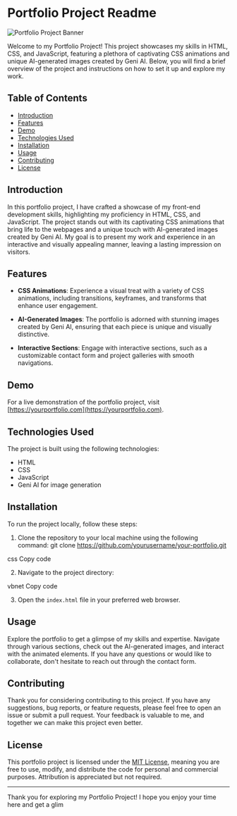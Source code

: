 # Portfolio Project Readme

![Portfolio Project Banner](D:\portfolio\Asset\home2.png)

Welcome to my Portfolio Project! This project showcases my skills in HTML, CSS, and JavaScript, featuring a plethora of captivating CSS animations and unique AI-generated images created by Geni AI. Below, you will find a brief overview of the project and instructions on how to set it up and explore my work.

## Table of Contents

- [Introduction](#introduction)
- [Features](#features)
- [Demo](#demo)
- [Technologies Used](#technologies-used)
- [Installation](#installation)
- [Usage](#usage)
- [Contributing](#contributing)
- [License](#license)

## Introduction

In this portfolio project, I have crafted a showcase of my front-end development skills, highlighting my proficiency in HTML, CSS, and JavaScript. The project stands out with its captivating CSS animations that bring life to the webpages and a unique touch with AI-generated images created by Geni AI. My goal is to present my work and experience in an interactive and visually appealing manner, leaving a lasting impression on visitors.

## Features

- **CSS Animations**: Experience a visual treat with a variety of CSS animations, including transitions, keyframes, and transforms that enhance user engagement.

- **AI-Generated Images**: The portfolio is adorned with stunning images created by Geni AI, ensuring that each piece is unique and visually distinctive.

- **Interactive Sections**: Engage with interactive sections, such as a customizable contact form and project galleries with smooth navigations.

## Demo

For a live demonstration of the portfolio project, visit [https://yourportfolio.com](https://yourportfolio.com).

## Technologies Used

The project is built using the following technologies:

- HTML
- CSS
- JavaScript
- Geni AI for image generation

## Installation

To run the project locally, follow these steps:

1. Clone the repository to your local machine using the following command:
git clone https://github.com/yourusername/your-portfolio.git

css
Copy code

2. Navigate to the project directory:


vbnet
Copy code

3. Open the `index.html` file in your preferred web browser.

## Usage

Explore the portfolio to get a glimpse of my skills and expertise. Navigate through various sections, check out the AI-generated images, and interact with the animated elements. If you have any questions or would like to collaborate, don't hesitate to reach out through the contact form.

## Contributing

Thank you for considering contributing to this project. If you have any suggestions, bug reports, or feature requests, please feel free to open an issue or submit a pull request. Your feedback is valuable to me, and together we can make this project even better.

## License

This portfolio project is licensed under the [MIT License](https://opensource.org/licenses/MIT), meaning you are free to use, modify, and distribute the code for personal and commercial purposes. Attribution is appreciated but not required.

---

Thank you for exploring my Portfolio Project! I hope you enjoy your time here and get a glim